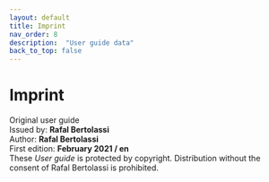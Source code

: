 ```yaml
---
layout: default
title: Imprint 
nav_order: 8
description:  "User guide data"
back_to_top: false
---
```


Imprint
=======

Original user guide  
Issued by:	**Rafal Bertolassi**  
Author:	**Rafal Bertolassi**  
First edition:	**February 2021 / en**  
These *User guide* is protected by copyright. Distribution without the consent of Rafal Bertolassi is prohibited.







